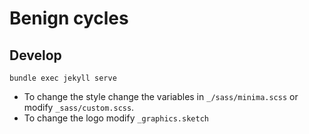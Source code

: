 # Benign cycles

## Develop

```
bundle exec jekyll serve
```

- To change the style change the variables in `_/sass/minima.scss` or modify `_sass/custom.scss`.
- To change the logo modify `_graphics.sketch`
